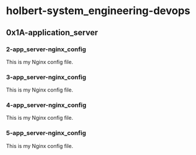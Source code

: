 # holbert-system_engineering-devops
## 0x1A-application_server
### 2-app_server-nginx_config
This is my Nginx config file.
### 3-app_server-nginx_config
This is my Nginx config file.
### 4-app_server-nginx_config
This is my Nginx config file.
### 5-app_server-nginx_config
This is my Nginx config file.

